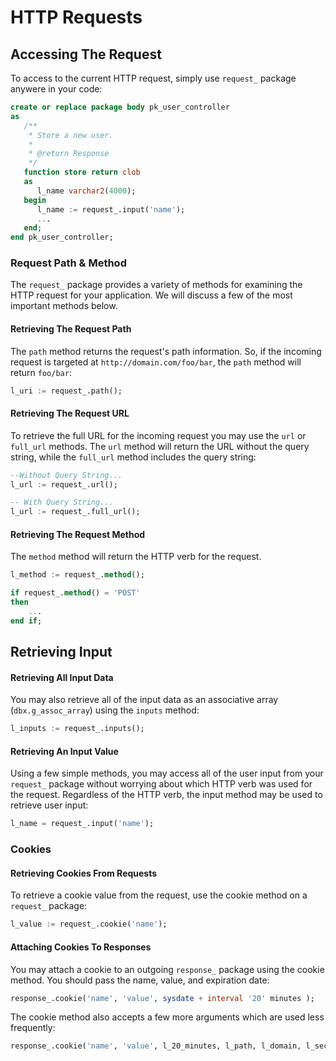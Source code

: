 # HTTP Requests

## Accessing The Request

To access to the current HTTP request, simply use `request_` package anywere in your code:

```sql
create or replace package body pk_user_controller
as
   /**
    * Store a new user.
    *
    * @return Response
    */
   function store return clob
   as
      l_name varchar2(4000);
   begin
      l_name := request_.input('name');
      ...
   end;
end pk_user_controller;
```

### Request Path & Method

The `request_` package provides a variety of methods for examining the HTTP request for your application. We will discuss a few of the most important methods below.

#### Retrieving The Request Path

The `path` method returns the request's path information. So, if the incoming request is targeted at `http://domain.com/foo/bar`, the `path` method will return `foo/bar`:

```sql
l_uri := request_.path();
```

#### Retrieving The Request URL

To retrieve the full URL for the incoming request you may use the `url` or `full_url` methods. The  `url` method will return the URL without the query string, while the `full_url` method includes the query string:

```sql
--Without Query String...
l_url := request_.url();

-- With Query String...
l_url := request_.full_url();
```

#### Retrieving The Request Method
The `method` method will return the HTTP verb for the request. 

```sql
l_method := request_.method();

if request_.method() = 'POST'
then
	...
end if;
```


## Retrieving Input

#### Retrieving All Input Data
You may also retrieve all of the input data as an associative array (`dbx.g_assoc_array`) using the `inputs` method:

```sql
l_inputs := request_.inputs();
```


#### Retrieving An Input Value
Using a few simple methods, you may access all of the user input from your `request_` package without worrying about which HTTP verb was used for the request. Regardless of the HTTP verb, the input method may be used to retrieve user input:

```sql
l_name = request_.input('name');
```


### Cookies

#### Retrieving Cookies From Requests

To retrieve a cookie value from the request, use the cookie method on a `request_` package:

```sql
l_value := request_.cookie('name');
```

#### Attaching Cookies To Responses

You may attach a cookie to an outgoing `response_` package using the cookie method. You should pass the name, value, and  expiration date:

```sql
response_.cookie('name', 'value', sysdate + interval '20' minutes );
```

The cookie method also accepts a few more arguments which are used less frequently:

```sql
response_.cookie('name', 'value', l_20_minutes, l_path, l_domain, l_secure, l_httpOnly );
```

